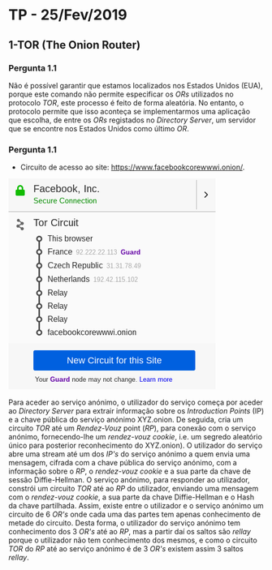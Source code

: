 

# TP - 25/Fev/2019

## 1-TOR (The Onion Router)

### Pergunta 1.1
Não é possível garantir que estamos localizados nos Estados Unidos (EUA), porque este comando não permite especificar os _ORs_ utilizados no protocolo *TOR*, este processo é feito de forma aleatória. 
No entanto, o protocolo permite que isso aconteça se implementarmos uma aplicação que escolha, de entre os _ORs_ registados no _Directory Server_, um servidor que se encontre nos Estados Unidos como último _OR_.

### Pergunta 1.1
* Circuito de acesso ao site: https://www.facebookcorewwwi.onion/.

![Circuito](face.png)

Para aceder ao serviço anónimo, o utilizador do serviço começa por aceder ao _Directory Server_ para extrair informação sobre os _Introduction Points_ (IP) e a chave pública do serviço anónimo XYZ.onion. De seguida, cria um circuito _TOR_ até um _Rendez-Vouz_ point (_RP_), para conexão com o serviço anónimo, fornecendo-lhe um _rendez-vouz cookie_, i.e. um segredo aleatório único para posterior reconhecimento do XYZ.onion). 
O utilizador do serviço abre uma stream até um dos _IP's_ do serviço anónimo a quem envia uma mensagem, cifrada com a chave pública do serviço anónimo, com a informação sobre o _RP_, o _rendez-vouz cookie_ e a sua parte da chave de sessão Diffie-Hellman. O serviço anónimo, para responder ao utilizador, constrói um circuito _TOR_ até ao _RP_ do utilizador, enviando uma mensagem com o _rendez-vouz cookie_, a sua parte da chave Diffie-Hellman e o Hash da chave partilhada. 
Assim, existe entre o utilizador e o serviço anónimo um circuito de 6 _OR's_ onde cada uma das partes tem apenas conhecimento de metade do circuito. Desta forma, o utilizador do serviço anónimo tem conhecimento dos 3 _OR's_ até ao _RP_, mas a partir daí os saltos são _rellay_ porque o utilizador não tem conhecimento dos mesmos, e como o circuito _TOR_ do _RP_ até ao serviço anónimo é de 3 _OR's_ existem assim 3 saltos _rellay_.

